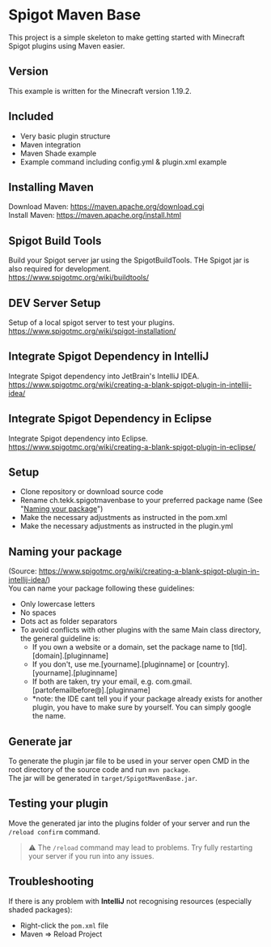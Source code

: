 # Spigot Maven Base
This project is a simple skeleton to make getting started with Minecraft Spigot plugins using Maven easier.

## Version
This example is written for the Minecraft version 1.19.2.

## Included
* Very basic plugin structure
* Maven integration
* Maven Shade example
* Example command including config.yml & plugin.xml example

## Installing Maven
Download Maven: https://maven.apache.org/download.cgi  
Install Maven: https://maven.apache.org/install.html

## Spigot Build Tools
Build your Spigot server jar using the SpigotBuildTools.
THe Spigot jar is also required for development.  
https://www.spigotmc.org/wiki/buildtools/

## DEV Server Setup
Setup of a local spigot server to test your plugins.  
https://www.spigotmc.org/wiki/spigot-installation/

## Integrate Spigot Dependency in IntelliJ
Integrate Spigot dependency into JetBrain's IntelliJ IDEA.  
https://www.spigotmc.org/wiki/creating-a-blank-spigot-plugin-in-intellij-idea/

## Integrate Spigot Dependency in Eclipse
Integrate Spigot dependency into Eclipse.  
https://www.spigotmc.org/wiki/creating-a-blank-spigot-plugin-in-eclipse/

## Setup
* Clone repository or download source code
* Rename ch.tekk.spigotmavenbase to your preferred package name (See "[Naming your package](#naming-your-package)")
* Make the necessary adjustments as instructed in the pom.xml
* Make the necessary adjustments as instructed in the plugin.yml

## Naming your package
(Source: https://www.spigotmc.org/wiki/creating-a-blank-spigot-plugin-in-intellij-idea/)  
You can name your package following these guidelines:
* Only lowercase letters
* No spaces
* Dots act as folder separators
* To avoid conflicts with other plugins with the same Main class directory, the general guideline is:
    * If you own a website or a domain, set the package name to [tld].[domain].[pluginname]
    * If you don't, use me.[yourname].[pluginname] or [country].[yourname].[pluginname]
    * If both are taken, try your email, e.g. com.gmail.[partofemailbefore@].[pluginname]
    * *note: the IDE cant tell you if your package already exists for another plugin, you have to make sure by yourself. You can simply google the name.

## Generate jar
To generate the plugin jar file to be used in your server open CMD in the root directory of the source code and run `mvn package`.  
The jar will be generated in `target/SpigotMavenBase.jar`.

## Testing your plugin
Move the generated jar into the plugins folder of your server and run the `/reload confirm` command.  
> :warning: The `/reload` command may lead to problems. Try fully restarting your server if you run into any issues.

## Troubleshooting
If there is any problem with **IntelliJ** not recognising resources (especially shaded packages):
* Right-click the `pom.xml` file
* Maven => Reload Project